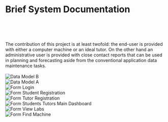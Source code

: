 # Brief System Documentation
</br>
</br></br>

The contribution of this project is at least twofold: the end-user is provided with either a
computer machine or an ideal tutor. On the other hand an administrative user is provided with
close contact reports that can be used in planning and forecasting aside from the conventional application data maintenance tasks.</br></br>
![Data Model B](https://user-images.githubusercontent.com/26520289/61610723-3784e080-ac5a-11e9-9b4d-eb47d506df1a.PNG)</br>
![Data Model A](https://user-images.githubusercontent.com/26520289/61610724-381d7700-ac5a-11e9-937a-2652b6890cdf.PNG) </br>
![Form Login](https://user-images.githubusercontent.com/26520289/61609779-80876580-ac57-11e9-81a4-dbc63682d1e1.png)</br>
![Form Student Registration](https://user-images.githubusercontent.com/26520289/61610405-5e8ee280-ac59-11e9-9e7c-6080a02dbeb3.PNG)</br>
![Form Tutor Registration](https://user-images.githubusercontent.com/26520289/61610411-63ec2d00-ac59-11e9-92b4-915decf3fc7f.PNG)</br>
![Form Students Tutors Main Dashboard](https://user-images.githubusercontent.com/26520289/61609802-91d07200-ac57-11e9-8144-f1bdebb075d4.PNG)</br>
![Form View Labs](https://user-images.githubusercontent.com/26520289/61609818-9b59da00-ac57-11e9-948a-a1da9046c662.PNG)</br>
![Form Find Machine](https://user-images.githubusercontent.com/26520289/61609866-b7f61200-ac57-11e9-8d14-487d341311a8.PNG)

